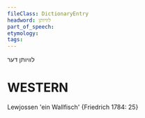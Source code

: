 ```yaml
---
fileClass: DictionaryEntry
headword: לוויותן
part_of_speech: 
etymology: 
tags: 
---
```

לוויותן
דער

WESTERN
========

Lewjossen 'ein Wallfisch' {Friedrich 1784: 25}
